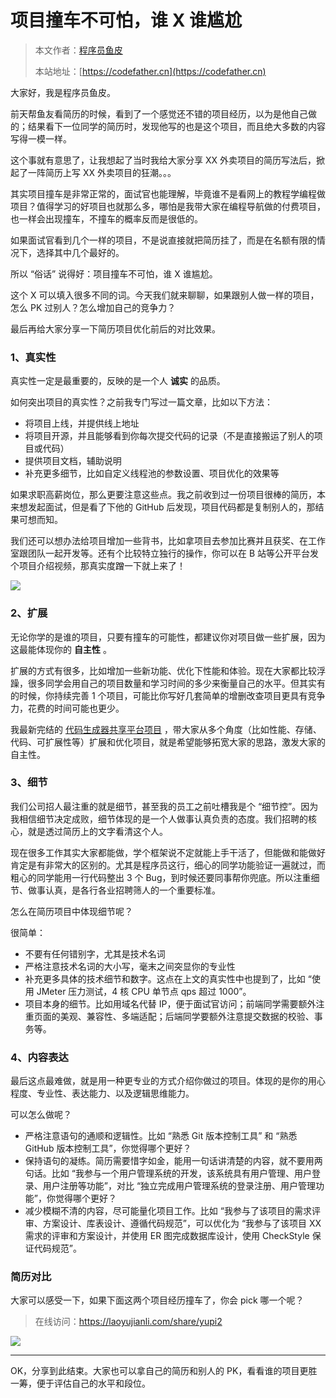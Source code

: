 # 项目撞车不可怕，谁 X 谁尴尬

> 本文作者：[程序员鱼皮](https://yuyuanweb.feishu.cn/wiki/Abldw5WkjidySxkKxU2cQdAtnah)
>
> 本站地址：[https://codefather.cn](https://codefather.cn)

大家好，我是程序员鱼皮。

前天帮鱼友看简历的时候，看到了一个感觉还不错的项目经历，以为是他自己做的；结果看下一位同学的简历时，发现他写的也是这个项目，而且绝大多数的内容写得一模一样。

这个事就有意思了，让我想起了当时我给大家分享 XX 外卖项目的简历写法后，掀起了一阵简历上写 XX 外卖项目的狂潮。。。

其实项目撞车是非常正常的，面试官也能理解，毕竟谁不是看网上的教程学编程做项目？值得学习的好项目也就那么多，哪怕是我带大家在编程导航做的付费项目，也一样会出现撞车，不撞车的概率反而是很低的。

如果面试官看到几个一样的项目，不是说直接就把简历挂了，而是在名额有限的情况下，选择其中几个最好的。

所以 “俗话” 说得好：项目撞车不可怕，谁 X 谁尴尬。

这个 X 可以填入很多不同的词。今天我们就来聊聊，如果跟别人做一样的项目，怎么 PK 过别人？怎么增加自己的竞争力？

最后再给大家分享一下简历项目优化前后的对比效果。



### 1、真实性

真实性一定是最重要的，反映的是一个人 **诚实** 的品质。

如何突出项目的真实性？之前我专门写过一篇文章，比如以下方法：

- 将项目上线，并提供线上地址
- 将项目开源，并且能够看到你每次提交代码的记录（不是直接搬运了别人的项目或代码）
- 提供项目文档，辅助说明
- 补充更多细节，比如自定义线程池的参数设置、项目优化的效果等



如果求职高薪岗位，那么更要注意这些点。我之前收到过一份项目很棒的简历，本来想发起面试，但是看了下他的 GitHub 后发现，项目代码都是复制别人的，那结果可想而知。

我们还可以想办法给项目增加一些背书，比如拿项目去参加比赛并且获奖、在工作室跟团队一起开发等。还有个比较特立独行的操作，你可以在 B 站等公开平台发个项目介绍视频，那真实度蹭一下就上来了！

![](https://pic.yupi.icu/1/image-20240228165553120.png)



### 2、扩展

无论你学的是谁的项目，只要有撞车的可能性，都建议你对项目做一些扩展，因为这最能体现你的 **自主性** 。

扩展的方式有很多，比如增加一些新功能、优化下性能和体验。现在大家都比较浮躁，很多同学会用自己的项目数量和学习时间的多少来衡量自己的水平。但其实有的时候，你持续完善 1 个项目，可能比你写好几套简单的增删改查项目更具有竞争力，花费的时间可能也更少。

我最新完结的 [代码生成器共享平台项目](https://yuyuanweb.feishu.cn/wiki/JKRZwxx1AixaPnkzSypcLcqOnic) ，带大家从多个角度（比如性能、存储、代码、可扩展性等）扩展和优化项目，就是希望能够拓宽大家的思路，激发大家的自主性。



### 3、细节

我们公司招人最注重的就是细节，甚至我的员工之前吐槽我是个 “细节控”。因为我相信细节决定成败，细节体现的是一个人做事认真负责的态度。我们招聘的核心，就是透过简历上的文字看清这个人。

现在很多工作其实大家都能做，学个框架说不定就能上手干活了，但能做和能做好肯定是有非常大的区别的。尤其是程序员这行，细心的同学功能验证一遍就过，而粗心的同学能用一行代码整出 3 个 Bug，到时候还要同事帮你兜底。所以注重细节、做事认真，是各行各业招聘筛人的一个重要标准。

怎么在简历项目中体现细节呢？

很简单：

- 不要有任何错别字，尤其是技术名词
- 严格注意技术名词的大小写，毫末之间突显你的专业性
- 补充更多具体的技术细节和数字。这点在上文的真实性中也提到了，比如 “使用 JMeter 压力测试，4 核 CPU 单节点 qps 超过 1000”。
- 项目本身的细节。比如用域名代替 IP，便于面试官访问；前端同学需要额外注重页面的美观、兼容性、多端适配；后端同学要额外注意提交数据的校验、事务等。



### 4、内容表达

最后这点最难做，就是用一种更专业的方式介绍你做过的项目。体现的是你的用心程度、专业性、表达能力、以及逻辑思维能力。

可以怎么做呢？

- 严格注意语句的通顺和逻辑性。比如 “熟悉 Git 版本控制工具” 和 “熟悉 GitHub 版本控制工具”，你觉得哪个更好？
- 保持语句的凝练。简历需要惜字如金，能用一句话讲清楚的内容，就不要用两句话。比如 “我参与一个用户管理系统的开发，该系统具有用户管理、用户登录、用户注册等功能”，对比 “独立完成用户管理系统的登录注册、用户管理功能”，你觉得哪个更好？
- 减少模糊不清的内容，尽可能量化项目工作。比如 “我参与了该项目的需求评审、方案设计、库表设计、遵循代码规范”，可以优化为 “我参与了该项目 XX 需求的评审和方案设计，并使用 ER 图完成数据库设计，使用 CheckStyle 保证代码规范”。



### 简历对比

大家可以感受一下，如果下面这两个项目经历撞车了，你会 pick 哪一个呢？

> 在线访问：https://laoyujianli.com/share/yupi2

![](https://pic.yupi.icu/1/image-20240228175605766.png)



---



OK，分享到此结束。大家也可以拿自己的简历和别人的 PK，看看谁的项目更胜一筹，便于评估自己的水平和段位。